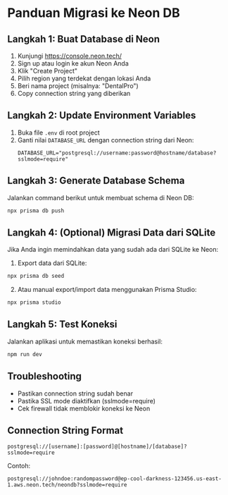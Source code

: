 # Panduan Migrasi ke Neon DB

## Langkah 1: Buat Database di Neon
1. Kunjungi https://console.neon.tech/
2. Sign up atau login ke akun Neon Anda
3. Klik "Create Project"
4. Pilih region yang terdekat dengan lokasi Anda
5. Beri nama project (misalnya: "DentalPro")
6. Copy connection string yang diberikan

## Langkah 2: Update Environment Variables
1. Buka file `.env` di root project
2. Ganti nilai `DATABASE_URL` dengan connection string dari Neon:
   ```
   DATABASE_URL="postgresql://username:password@hostname/database?sslmode=require"
   ```

## Langkah 3: Generate Database Schema
Jalankan command berikut untuk membuat schema di Neon DB:
```bash
npx prisma db push
```

## Langkah 4: (Optional) Migrasi Data dari SQLite
Jika Anda ingin memindahkan data yang sudah ada dari SQLite ke Neon:

1. Export data dari SQLite:
```bash
npx prisma db seed
```

2. Atau manual export/import data menggunakan Prisma Studio:
```bash
npx prisma studio
```

## Langkah 5: Test Koneksi
Jalankan aplikasi untuk memastikan koneksi berhasil:
```bash
npm run dev
```

## Troubleshooting
- Pastikan connection string sudah benar
- Pastika SSL mode diaktifkan (sslmode=require)
- Cek firewall tidak memblokir koneksi ke Neon

## Connection String Format
```
postgresql://[username]:[password]@[hostname]/[database]?sslmode=require
```

Contoh:
```
postgresql://johndoe:randompassword@ep-cool-darkness-123456.us-east-1.aws.neon.tech/neondb?sslmode=require
```
